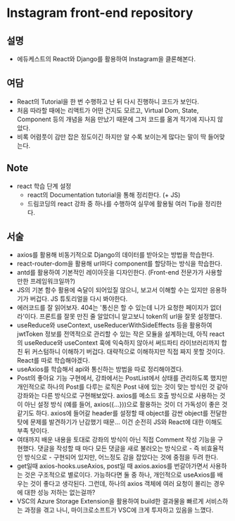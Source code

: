 # Instagram front-end repository

## 설명

- 에듀케스트의 React와 Django를 활용하여 Instagram을 클론해본다.

## 여담

- React의 Tutorial을 한 번 수행하고 난 뒤 다시 진행하니 코드가 보인다.
- 처음 따라할 때에는 리액트가 어떤 건지도 모르고, Virtual Dom, State, Component 등의 개념을 처음 만났기 때문에 그저 코드를 옮겨 적기에 지나지 않았다.
- 비록 어렴풋이 감만 잡은 정도이긴 하지만 알 수록 보이는게 많다는 말이 딱 들어맞는다.

## Note

- react 학습 단계 설정
  - react의 Documentation tutorial을 통해 정리한다. (+ JS)
  - 드림코딩의 react 강좌 중 하나를 수행하여 실무에 활용될 여러 Tip을 정리한다.

## 서술

- axios를 활용해 비동기적으로 Django의 데이터를 받아오는 방법을 학습한다.
- react-router-dom을 활용해 url마다 component를 할당하는 방식을 학습한다.
- antd를 활용하여 기본적인 레이아웃을 디자인한다. (Front-end 전문가가 사용할 만한 프레임워크일까?)
- JS의 기본 함수 활용에 숙달이 되어있질 않으니, 보고서 이해할 수는 있지만 응용하기가 버겁다. JS 튜토리얼을 다시 봐야한다.
- 에러코드를 잘 읽어보자. 404는 '통신은 할 수 있는데 니가 요청한 페이지가 없더라'이다. 프론트를 잘못 만진 줄 알았더니 알고보니 token의 url을 잘못 설정했다.
- useReduce와 useContext, useReducerWithSideEffects 등을 활용하여 jwtToken 정보를 전역적으로 관리할 수 있는 작은 모듈을 설계하는데, 아직 react의 useReduce와 useContext 훅에 익숙하지 않아서 써드파티 라이브러리까지 합친 뒤 커스텀하니 이해하기 버겁다. 대략적으로 이해하지만 직접 짜지 못할 것이다. React를 따로 학습해야겠다.
- useAxios를 학습해서 api와 통신하는 방법을 따로 정리해야겠다.
- Post의 좋아요 기능 구현에서, 강좌에서는 PostList에서 상태를 관리하도록 했지만 개인적으로 하나의 Post를 다루는 로직은 Post 내에 있는 것이 맞는 방식인 것 같아 강좌와는 다른 방식으로 구현해보았다. axios를 메소드 호출 방식으로 사용하는 것이 아닌 설정 방식 (예를 들어, axios({...}))으로 활용하는 것이 더 가독성이 좋은 것 같기도 하다. axios에 들어갈 header를 설정할 때 object를 감싼 object를 전달한 탓에 문제를 발견하기가 난감했기 때문... 이건 순전히 JS와 React에 대한 이해도 부족 탓이다.
- 여태까지 배운 내용을 토대로 강좌의 방식이 아닌 직접 Comment 작성 기능을 구현했다. 댓글을 작성할 때 마다 모든 댓글을 새로 불러오는 방식으로 - 즉 비효율적인 방식으로 - 구현되어 있지만, 어느정도 감을 잡았다는 것에 중점을 두려 한다.
- get일때 axios-hooks.useAxios, post일 때 axios.axios를 번갈아가면서 사용하는 것은 구조적으로 별로이다. 가능하다면 둘 중 하나, 개인적으로 useAxios를 배우는 것이 좋다고 생각된다. 그런데, 하나의 axios 객체에 여러 요청이 몰리는 경우에 대한 성능 저하는 없는걸까?
- VSC의 Azure Storage Extension을 활용하여 build한 결과물을 빠르게 서비스하는 과정을 겪고 나니, 마이크로소프트가 VSC에 크게 투자하고 있음을 느꼈다.
